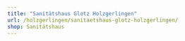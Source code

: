 ```yaml
---
title: "Sanitätshaus Glotz Holzgerlingen"
url: /holzgerlingen/sanitaetshaus-glotz-holzgerlingen/
shop: Sanitätshaus
---
```

